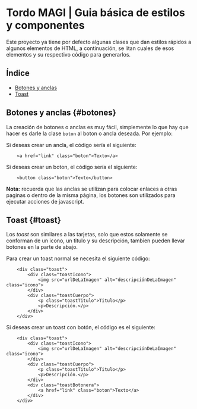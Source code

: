 # Tordo MAGI | Guia básica de estilos y componentes

Este proyecto ya tiene por defecto algunas clases que dan estilos rápidos a algunos elementos de HTML, a continuación, se litan cuales de esos elementos y su respectivo código para generarlos.

## Índice
 - [Botones y anclas](#botones)
 - [Toast](#toast)

## Botones y anclas {#botones}
La creación de botones o anclas es muy fácil, simplemente lo que hay que hacer es darle la clase `boton` al boton o ancla deseada. Por ejemplo:

Si deseas crear un ancla, el código sería el siguiente:
```
    <a href="link" class="boton">Texto</a>
```
Si deseas crear un boton, el código sería el siguiente:
```
    <button class="boton">Texto</button>
```

**Nota:** recuerda que las anclas se utilizan para colocar enlaces a otras paginas o dentro de la misma página, los botones son utilizados para ejecutar acciones de javascript.

## Toast {#toast}
Los *toast* son similares a las tarjetas, solo que estos solamente se conforman de un icono, un titulo y su descripción, tambien pueden llevar botones en la parte de abajo.

Para crear un toast normal se necesita el siguiente código:
```
    <div class="toast">
        <div class="toastIcono">
            <img src="urlDeLaImagen" alt="descripciónDeLaImagen" class="icono">
        </div>
        <div class="toastCuerpo">
            <p class="toastTitulo">Titulo</p>
            <p>Descripción.</p>
        </div>
    </div>
```

Si deseas crear un toast con botón, el código es el siguiente:
```
    <div class="toast">
        <div class="toastIcono">
            <img src="urlDeLaImagen" alt="descripciónDeLaImagen" class="icono">
        </div>
        <div class="toastCuerpo">
            <p class="toastTitulo">Titulo</p>
            <p>Descripción.</p>
        </div>
        <div class="toastBotonera">
            <a href="link" class="boton">Texto</a>
        </div>
    </div>
```
